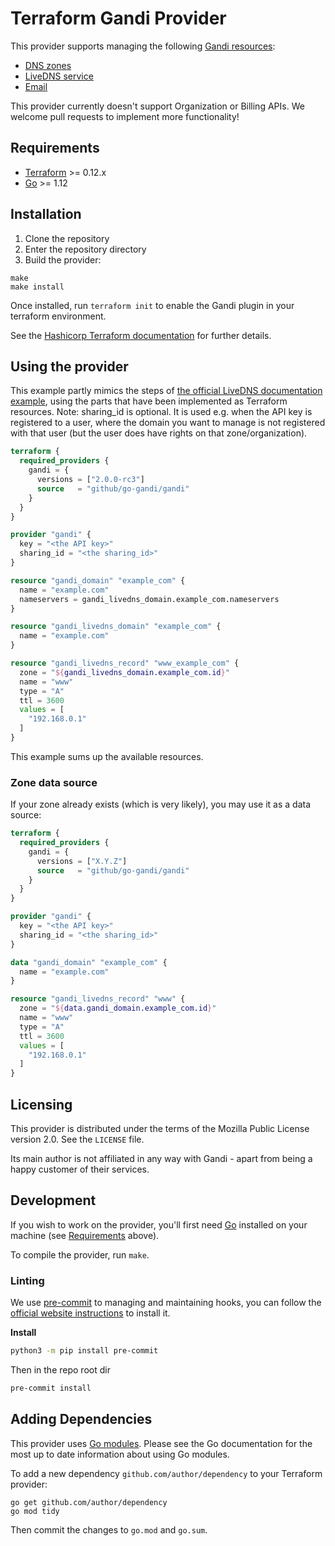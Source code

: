 # Terraform Gandi Provider

This provider supports managing the following [Gandi
resources](https://api.gandi.net/docs/):

- [DNS zones](https://api.gandi.net/docs/domains/)
- [LiveDNS service](https://api.gandi.net/docs/livedns/)
- [Email](https://api.gandi.net/docs/email/)

This provider currently doesn't support Organization or Billing APIs. We welcome pull requests to implement more functionality!

## Requirements

- [Terraform](https://www.terraform.io/downloads.html) >= 0.12.x
- [Go](https://golang.org/doc/install) >= 1.12

## Installation

1. Clone the repository
1. Enter the repository directory
1. Build the provider:

```shell
make
make install
```

Once installed, run `terraform init` to enable the Gandi plugin in your terraform environment.

See the [Hashicorp Terraform documentation](https://www.terraform.io/docs/plugins/basics.html#installing-plugins) for further details.

## Using the provider

This example partly mimics the steps of [the official LiveDNS documentation example](http://doc.livedns.gandi.net/#quick-example), using the parts that have been implemented as Terraform resources.
Note: sharing_id is optional. It is used e.g. when the API key is registered to a user, where the domain you want to manage is not registered with that user (but the user does have rights on that zone/organization).

```terraform
terraform {
  required_providers {
    gandi = {
      versions = ["2.0.0-rc3"]
      source   = "github/go-gandi/gandi"
    }
  }
}

provider "gandi" {
  key = "<the API key>"
  sharing_id = "<the sharing_id>"
}

resource "gandi_domain" "example_com" {
  name = "example.com"
  nameservers = gandi_livedns_domain.example_com.nameservers
}

resource "gandi_livedns_domain" "example_com" {
  name = "example.com"
}

resource "gandi_livedns_record" "www_example_com" {
  zone = "${gandi_livedns_domain.example_com.id}"
  name = "www"
  type = "A"
  ttl = 3600
  values = [
    "192.168.0.1"
  ]
}
```

This example sums up the available resources.

### Zone data source

If your zone already exists (which is very likely), you may use it as a data source:

```terraform
terraform {
  required_providers {
    gandi = {
      versions = ["X.Y.Z"]
      source   = "github/go-gandi/gandi"
    }
  }
}

provider "gandi" {
  key = "<the API key>"
  sharing_id = "<the sharing_id>"
}

data "gandi_domain" "example_com" {
  name = "example.com"
}

resource "gandi_livedns_record" "www" {
  zone = "${data.gandi_domain.example_com.id}"
  name = "www"
  type = "A"
  ttl = 3600
  values = [
    "192.168.0.1"
  ]
}
```

## Licensing

This provider is distributed under the terms of the Mozilla Public License version 2.0. See the `LICENSE` file.

Its main author is not affiliated in any way with Gandi - apart from being a happy customer of their services.

## Development

If you wish to work on the provider, you'll first need [Go](http://www.golang.org) installed on your machine (see [Requirements](#requirements) above).

To compile the provider, run `make`.

### Linting

We use [pre-commit](https://pre-commit.com/) to managing and maintaining hooks, you can follow the [official website instructions](https://pre-commit.com/#install) to install it.

**Install**

```bash
python3 -m pip install pre-commit
```

Then in the repo root dir

```bash
pre-commit install
```

## Adding Dependencies

This provider uses [Go modules](https://github.com/golang/go/wiki/Modules).
Please see the Go documentation for the most up to date information about using Go modules.

To add a new dependency `github.com/author/dependency` to your Terraform provider:

```shell
go get github.com/author/dependency
go mod tidy
```

Then commit the changes to `go.mod` and `go.sum`.
